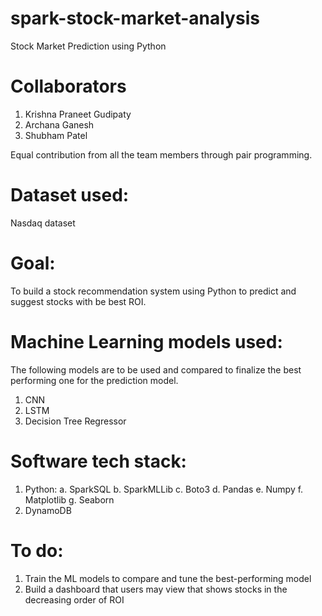 # spark-stock-market-analysis
Stock Market Prediction using Python

# Collaborators
1. Krishna Praneet Gudipaty
2. Archana Ganesh 
3. Shubham Patel 

Equal contribution from all the team members through pair programming. 

# Dataset used: 
Nasdaq dataset

# Goal: 
To build a stock recommendation system using Python to predict and suggest stocks with be best ROI.

# Machine Learning models used: 
The following models are to be used and compared to finalize the best performing one for the prediction model.

1. CNN
2. LSTM
3. Decision Tree Regressor

# Software tech stack:
1. Python:
        a. SparkSQL
        b. SparkMLLib
        c. Boto3
        d. Pandas
        e. Numpy
        f. Matplotlib
        g. Seaborn
2. DynamoDB

# To do:
1. Train the ML models to compare and tune the best-performing model
2. Build a dashboard that users may view that shows stocks in the decreasing order of ROI
